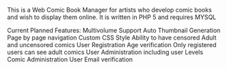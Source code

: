 This is a Web Comic Book Manager for artists who develop comic books and wish to display them online.  It is written in PHP 5 and requires MYSQL

Current Planned Features:
Multivolume Support
Auto Thumbnail Generation
Page by page navigation
Custom CSS Style
Ability to have censored Adult and uncensored comics
User Registration
Age verification
Only registered users can see adult comics
User Administration including user Levels
Comic Administration
User Email verification